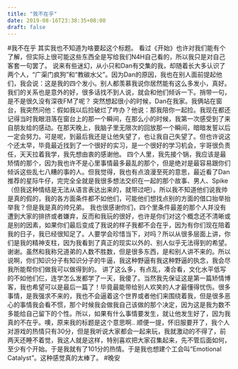 ```yaml
---
title: "我不在乎"
date: 2019-08-16T23:38:35+08:00
draft: false
---
```

#我不在乎
其实我也不知道为啥要起这个标题。
看过《开始》也许对我们能有个了解，但实际上很可能这些东西全是写给我们N4H自己看的，所以我只是对自己客套一句罢了。
说来有些迷幻，从小只和Dan有交集的我，却随着长大多认识了两个人，“广渠门疯狗”和“教碳水父”。因为Dan的原因，我也在别人面前提起他们，我会说：这是我的四个发小。别人都羡慕我说你居然能有这么多发小，真好。我们的关系也是意外的好，很多话找不到人说，就会和他们倾诉一下。捎带一句，是不是很久没有深夜FM了呢？
突然想起很小的时候，Dan在我家。我俩站在窗台，我突然问他：假如我以后捡破烂了咋办？他说：那我陪你一起捡。我现在都还记得当时我眼泪落在窗台上的那一个瞬间，在那么小的时候，我第一次感受到了来自朋友给的感动。在那天晚上，我脑子里无限次的回放那一个瞬间，暗暗发誓以后一定会努力。可是呢，到最后我还是让他失望了，也让我自己失望了。但也许说这个还太早，毕竟最近找到了一个很好的实习，是一个很好的学习机会，宇哥很负责任，天天拉着我学，我先想由衷的感谢他。
四个人里，我先接个锅，我应该是最矫情的那个，因为我也许不是心里事情最多最乱的那个，但是绝对是最容易跟你们倾诉这些乱七八糟的事的人。但我觉得，我也有点浪漫至死的意思，最近看了Dan推荐的星际牛仔，完完全全就是我很多想法交织在一起的那个故事、男人、Spike（但我这种情结是无法从语言表达出来的，就带过吧）。所以我不知道他们说我帅是真的假的，我的各方面条件都不如他们，可能他们想找点别的方面的借口抬举抬举我？但是我是真的帅兄弟。
我也很感谢你们，四个里条件最差的那个人并没有遭到大家的排挤或者嫌弃，反而和我玩的很好，也许是你们对这个概念还不清晰或是别的因素，如果你们最后变成了我说的样子我都不会在乎，因为有你们现在陪着我的日子，我已经很知足了。人要学会珍惜当下，对吗？所以从很多层面上讲，你们是我的精神支柱，因为我看到了真正的现实以外的、别人似乎无法得到的希望。谢谢。虽然和我称兄道弟的人数不胜数，但是很多东西，是和别人讲不来的。所以说啊，你们知识分子有知识分子的牛逼，我这种野逼有我这种野逼的执念，我会尽我所能帮你们做我可以做得到的。
讲了这么多，有点乱，凑合看，文化水平低写的不如他们仨，连学怎么发都学了一天，我傻了。当然我先保证这是第一篇矫情博客，我也希望可以是最后一篇了！毕竟最能带给别人欢笑的人才最懂得忧伤。很多事情，是我强求不来的，我也不会逼着这个世界或者他们来围绕着我，但是很多恶心的事情我会看不惯，那个时候我会做我自己该做的那个决定，因为这是我为数不多能给自己留下的个性。所以，如果有什么事情要发生，就让他发生好了，因为我真的不在乎。噢，原来我的标题是这个意思啊..
顺便一提，怀旧服要开了，我个人对游戏的热情只有30分，但是我听说大家都会一起来玩，我就激动的不得了，前两天还睡不着觉，我这人就是这样，特别喜欢把大家召集起来，先不管后面如何，至少有个开始。于是我就有了101分的热情。于是我也想建个工会叫“Emotional Catalyst”。这种感觉真的太棒了。
#晚安